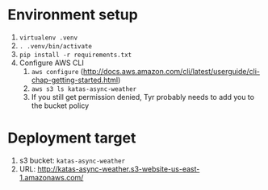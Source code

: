 # Environment setup
1. `virtualenv .venv`
1. `. .venv/bin/activate`
1. `pip install -r requirements.txt`
1. Configure AWS CLI
   1. `aws configure` (http://docs.aws.amazon.com/cli/latest/userguide/cli-chap-getting-started.html)
   1. `aws s3 ls katas-async-weather`
   1. If you still get permission denied, Tyr probably needs to add you to the bucket policy

# Deployment target
1. s3 bucket: `katas-async-weather`
1. URL: http://katas-async-weather.s3-website-us-east-1.amazonaws.com/